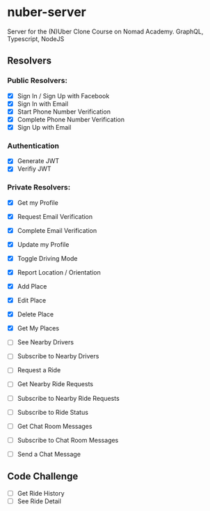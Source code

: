 # nuber-server

Server for the (N)Uber Clone Course on Nomad Academy. GraphQL, Typescript, NodeJS


## Resolvers

### Public Resolvers:

- [x] Sign In / Sign Up with Facebook
- [x] Sign In with Email
- [X] Start Phone Number Verification
- [x] Complete Phone Number Verification
- [X] Sign Up with Email

### Authentication
- [x] Generate JWT
- [x] Verifiy JWT

### Private Resolvers:

- [x] Get my Profile
- [x] Request Email Verification
- [X] Complete Email Verification
- [x] Update my Profile
- [x] Toggle Driving Mode
- [x] Report Location / Orientation
- [x] Add Place
- [x] Edit Place
- [x] Delete Place
- [x] Get My Places
- [ ] See Nearby Drivers
- [ ] Subscribe to Nearby Drivers
- [ ] Request a Ride
- [ ] Get Nearby Ride Requests
- [ ] Subscribe to Nearby Ride Requests
- [ ] Subscribe to Ride Status
- [ ] Get Chat Room Messages
- [ ] Subscribe to Chat Room Messages
- [ ] Send a Chat Message


## Code Challenge

- [ ] Get Ride History
- [ ] See Ride Detail